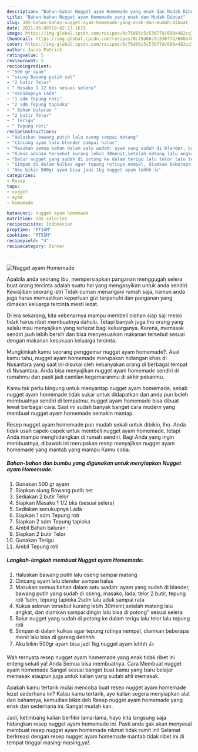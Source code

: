 ```yaml
---
description: "Bahan-bahan Nugget ayam Homemade yang enak dan Mudah Dibuat"
title: "Bahan-bahan Nugget ayam Homemade yang enak dan Mudah Dibuat"
slug: 345-bahan-bahan-nugget-ayam-homemade-yang-enak-dan-mudah-dibuat
date: 2021-06-08T19:42:23.167Z
image: https://img-global.cpcdn.com/recipes/0c75d66c5c53677d/680x482cq70/nugget-ayam-homemade-foto-resep-utama.jpg
thumbnail: https://img-global.cpcdn.com/recipes/0c75d66c5c53677d/680x482cq70/nugget-ayam-homemade-foto-resep-utama.jpg
cover: https://img-global.cpcdn.com/recipes/0c75d66c5c53677d/680x482cq70/nugget-ayam-homemade-foto-resep-utama.jpg
author: Jacob Patrick
ratingvalue: 5
reviewcount: 5
recipeingredient:
- "500 gr ayam"
- "siung Bawang putih set"
- "2 butir Telor"
- " Masako 1 12 bks sesuai selera"
- "secukupnya Lada"
- "1 sdm Tepung roti"
- "2 sdm Tepung tapioka"
- " Bahan baluran "
- "2 butir Telor"
- " Terigu"
- " Tepung roti"
recipeinstructions:
- "Haluskan bawang putih lalu oseng sampai matang"
- "Cincang ayam lalu blender sampai halus"
- "Masukan semua bahan dalam satu wadah: ayam yang sudah di blander, bawang putih yang sudah di oseng, masako, lada, telor 2 butir, tepung roti 1sdm, tepung tapioka 2sdm lalu aduk sampai rata"
- "Kukus adonan tersebut kurang lebih 30menit,setelah matang lalu angkat, dan diamkan sampai dingin lalu bisa di potong&#34; sesuai selera"
- "Balur nugget yang sudah di potong ke dalam terigu lalu telor lalu tepung roti"
- "Simpan di dalam kulkas agar tepung rotinya nempel, diamkan beberapa menit lalu bisa di goreng dehhhh"
- "Aku bikin 500gr ayam bisa jadi 1kg nugget ayam lohhh 👍"
categories:
- Resep
tags:
- nugget
- ayam
- homemade

katakunci: nugget ayam homemade 
nutrition: 285 calories
recipecuisine: Indonesian
preptime: "PT34M"
cooktime: "PT55M"
recipeyield: "4"
recipecategory: Dinner

---
```



![Nugget ayam Homemade](https://img-global.cpcdn.com/recipes/0c75d66c5c53677d/680x482cq70/nugget-ayam-homemade-foto-resep-utama.jpg)

Apabila anda seorang ibu, mempersiapkan panganan menggugah selera buat orang tercinta adalah suatu hal yang mengasyikan untuk anda sendiri. Kewajiban seorang istri Tidak cuman menangani rumah saja, namun anda juga harus memastikan keperluan gizi terpenuhi dan panganan yang dimakan keluarga tercinta mesti lezat.

Di era  sekarang, kita sebenarnya mampu membeli olahan siap saji meski tidak harus ribet membuatnya dahulu. Tetapi banyak juga lho orang yang selalu mau menyajikan yang terlezat bagi keluarganya. Karena, memasak sendiri jauh lebih bersih dan bisa menyesuaikan makanan tersebut sesuai dengan makanan kesukaan keluarga tercinta. 



Mungkinkah kamu seorang penggemar nugget ayam homemade?. Asal kamu tahu, nugget ayam homemade merupakan hidangan khas di Nusantara yang saat ini disukai oleh kebanyakan orang di berbagai tempat di Nusantara. Anda bisa menyajikan nugget ayam homemade sendiri di rumahmu dan pasti jadi camilan kegemaranmu di akhir pekanmu.

Kamu tak perlu bingung untuk menyantap nugget ayam homemade, sebab nugget ayam homemade tidak sukar untuk didapatkan dan anda pun boleh membuatnya sendiri di tempatmu. nugget ayam homemade bisa dibuat lewat berbagai cara. Saat ini sudah banyak banget cara modern yang membuat nugget ayam homemade semakin mantap.

Resep nugget ayam homemade pun mudah sekali untuk dibikin, lho. Anda tidak usah capek-capek untuk membeli nugget ayam homemade, tetapi Anda mampu menghidangkan di rumah sendiri. Bagi Anda yang ingin membuatnya, dibawah ini merupakan resep menyajikan nugget ayam homemade yang mantab yang mampu Kamu coba.

<!--inarticleads1-->

##### Bahan-bahan dan bumbu yang digunakan untuk menyiapkan Nugget ayam Homemade:

1. Gunakan 500 gr ayam
1. Siapkan siung Bawang putih set
1. Sediakan 2 butir Telor
1. Siapkan  Masako 1 1/2 bks (sesuai selera)
1. Sediakan secukupnya Lada
1. Siapkan 1 sdm Tepung roti
1. Siapkan 2 sdm Tepung tapioka
1. Ambil  Bahan baluran :
1. Siapkan 2 butir Telor
1. Gunakan  Terigu
1. Ambil  Tepung roti




<!--inarticleads2-->

##### Langkah-langkah membuat Nugget ayam Homemade:

1. Haluskan bawang putih lalu oseng sampai matang
1. Cincang ayam lalu blender sampai halus
1. Masukan semua bahan dalam satu wadah: ayam yang sudah di blander, bawang putih yang sudah di oseng, masako, lada, telor 2 butir, tepung roti 1sdm, tepung tapioka 2sdm lalu aduk sampai rata
1. Kukus adonan tersebut kurang lebih 30menit,setelah matang lalu angkat, dan diamkan sampai dingin lalu bisa di potong&#34; sesuai selera
1. Balur nugget yang sudah di potong ke dalam terigu lalu telor lalu tepung roti
1. Simpan di dalam kulkas agar tepung rotinya nempel, diamkan beberapa menit lalu bisa di goreng dehhhh
1. Aku bikin 500gr ayam bisa jadi 1kg nugget ayam lohhh 👍




Wah ternyata resep nugget ayam homemade yang enak tidak ribet ini enteng sekali ya! Anda Semua bisa membuatnya. Cara Membuat nugget ayam homemade Sangat sesuai banget buat kamu yang baru belajar memasak ataupun juga untuk kalian yang sudah ahli memasak.

Apakah kamu tertarik mulai mencoba buat resep nugget ayam homemade lezat sederhana ini? Kalau kamu tertarik, ayo kalian segera menyiapkan alat dan bahannya, kemudian bikin deh Resep nugget ayam homemade yang enak dan sederhana ini. Sangat mudah kan. 

Jadi, ketimbang kalian berfikir lama-lama, hayo kita langsung saja hidangkan resep nugget ayam homemade ini. Pasti anda gak akan menyesal membuat resep nugget ayam homemade nikmat tidak rumit ini! Selamat berkreasi dengan resep nugget ayam homemade mantab tidak ribet ini di tempat tinggal masing-masing,ya!.

